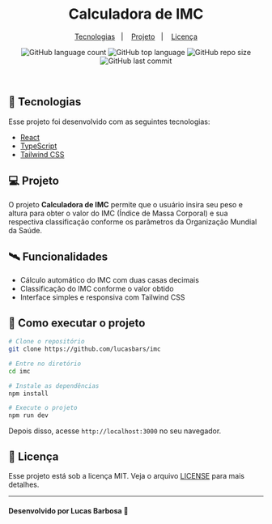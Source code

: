 <h1 align="center">
   Calculadora de IMC
</h1>

<p align="center">
  <a href="#-tecnologias">Tecnologias</a>&nbsp;&nbsp;&nbsp;|&nbsp;&nbsp;&nbsp;
  <a href="#-projeto">Projeto</a>&nbsp;&nbsp;&nbsp;|&nbsp;&nbsp;&nbsp;
  <a href="#-licença">Licença</a>
</p>

<p align="center">
  <img alt="GitHub language count" src="https://img.shields.io/github/languages/count/lucasbars/imc">
  <img alt="GitHub top language" src="https://img.shields.io/github/languages/top/lucasbars/imc">
  <img alt="GitHub repo size" src="https://img.shields.io/github/repo-size/lucasbars/imc">
  <img alt="GitHub last commit" src="https://img.shields.io/github/last-commit/lucasbars/imc">
</p>

<br>

## 🚀 Tecnologias

Esse projeto foi desenvolvido com as seguintes tecnologias:

- [React](https://reactjs.org/)
- [TypeScript](https://www.typescriptlang.org/)
- [Tailwind CSS](https://tailwindcss.com/)

## 💻 Projeto

O projeto **Calculadora de IMC** permite que o usuário insira seu peso e altura para obter o valor do IMC (Índice de Massa Corporal) e sua respectiva classificação conforme os parâmetros da Organização Mundial da Saúde.

## 🛰️ Funcionalidades

- Cálculo automático do IMC com duas casas decimais
- Classificação do IMC conforme o valor obtido
- Interface simples e responsiva com Tailwind CSS

## 🔧 Como executar o projeto

```bash
# Clone o repositório
git clone https://github.com/lucasbars/imc

# Entre no diretório
cd imc

# Instale as dependências
npm install

# Execute o projeto
npm run dev
```

Depois disso, acesse `http://localhost:3000` no seu navegador.

## 📝 Licença

Esse projeto está sob a licença MIT. Veja o arquivo [LICENSE](LICENSE.md) para mais detalhes.

---

#### Desenvolvido por Lucas Barbosa 💜